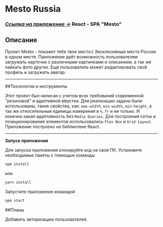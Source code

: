# Mesto Russia

### [*Ссылка на приложение &rarr;*](https://tsverkunov.github.io/mesto-react/ "Mesto") React - SPA "Mesto"

## Описание

Проект Mesto - покажет тебе твое место:)
Эксклюзивные места России в одном месте. Приложение даёт возможность пользователям загружать карточки с различными
картинками и описанием, а так же лайкать фото других. Ещё пользователь может редактировать свой профиль и загружать аватар.

***

##Технологии и инструменты

Этот проект был написан с учетом всех требований современной "резиновой" и адаптивной вёрстки. Для реализации задачи
были использованы, такие свойства, как: ```max-width```, ```min-width```, ```min-height```, а так же относительные
единицы измерения в ```%```, ```fr``` и не только. И конечно какая адаптивность без ```Media Queries```. Для построения
сеток и позиционирования элементов использовались ```Flex Box``` и ```Grid Layout```.
Приложение построено на библиотеке React.
***

**Запуск приложения**

Для запуска приложения клонируйте код на свой ПК. Установите необходимые пакеты с помощью команды 
```sh
npm install
```
или 
```sh 
yarn install
```
Запустите приложение командой 
```sh
npm start
```

##Планы


Добавить авторизацию пользователей.
